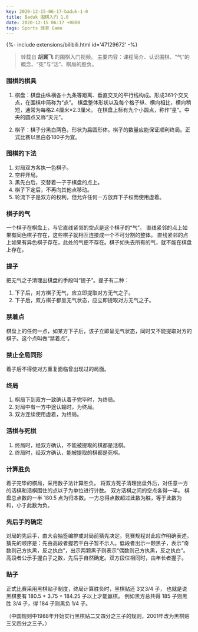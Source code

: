 ```yaml
---
key: 2020-12-15-06-17-baduk-1-0
title: Baduk 围棋入门 1.0
date: 2020-12-15 06:17 +0800
tags: Sports 体育 Game
---
```


<div>{%- include extensions/bilibili.html id='47129672' -%}</div>

> 转载自 **胡翼飞** 的围棋入门视频。
> 主要内容：课程简介、认识围棋、“气”的概念、“死”与“活”、棋局的胜负。

### 围棋的棋具

1. 棋盘：棋盘由纵横各十九条等距离、垂直交叉的平行线构成。形成361个交叉点，在围棋中简称为“点”。
棋盘整体形状以及每个格子纵、横向相比，横向稍短，通常为每格2.4厘米×2.3厘米。
在棋盘上标有九个小圆点，称作“星”。中央的圆点又称“天元”。

2. 棋子：棋子分黑白两色，形状为扁圆形体。棋子的数量应能保证顺利终局。正式比赛以黑白各180子为宜。

### 围棋的下法

1. 对局双方各执一色棋子。
2. 空枰开局。
3. 黑先白后，交替着一子于棋盘的点上。
4. 棋子下定后，不再向其他点移动。
5. 轮流下子是双方的权利，但允许任何一方放弃下子权而使用虚着。

### 棋子的气

一个棋子在棋盘上，与它直线紧邻的空点是这个棋子的“气”。
直线紧邻的点上如果有同色棋子存在，这些棋子就相互连接成一个不可分割的整体。
直线紧邻的点上如果有异色棋子存在，此处的气便不存在。棋子如失去所有的气，就不能在棋盘上存在。

### 提子

把无气之子清理出棋盘的手段叫“提子”。提子有二种：

1. 下子后，对方棋子无气，应立即提取对方无气之子。
2. 下子后，双方棋子都呈无气状态，应立即提取对方无气之子。

### 禁着点

棋盘上的任何一点，如某方下子后，该子立即呈无气状态，同时又不能提取对方的棋子。这个点叫做“禁着点”。

### 禁止全局同形

着子后不得使对方重复面临曾出现过的局面。

### 终局

1. 棋局下到双方一致确认着子完毕时，为终局。
2. 对局中有一方中途认输时，为终局。
3. 双方连续使用虚着，为终局。

### 活棋与死棋

1. 终局时，经双方确认，不能被提取的棋都是活棋。
2. 终局时，经双方确认，能被提取的棋都是死棋。

### 计算胜负

着子完毕的棋局，采用数子法计算胜负。
将双方死子清理出盘外后，对任意一方的活棋和活棋围住的点以子为单位进行计数。
双方活棋之间的空点各得一半。
棋盘总点数的一半 180.5 点为归本数。一方总得点数超过此数为胜，等于此数为和，小于此数为负。

### 先后手的确定

对局的先后手，由大会抽签编排或对局前猜先决定。竞赛规程对此应作明确表述。
猜先的顺序是：先由高段者握若干白子暂不示人。低段者出示一颗黑子，表示“奇数则己方执黑，反之执白”，出示两颗黑子则表示“偶数则己方执黑，反之执白”。高段者公示手握白子之数，先后手自然确定。双方段位相同时，由年长者握子。

### 贴子

正式比赛采用黑棋贴子制度，终局计算胜负时，黑棋贴还 3又3/4 子，
也就是说黑棋要有 180.5 + 3.75 = 184.25 子以上才能赢棋。
例如黑方总共得 185 子则黑胜 3/4 子，得 184 子则黑负 1/4 子。

（中国规则中1988年开始实行黑棋贴二又四分之三子的规则，2001年改为黑棋贴三又四分之三子。）

<!--more-->
